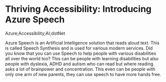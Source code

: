 # Thriving Accessibility: Introducing Azure Speech

Azure;Accessibility;AI;dotNet

Azure Speech is an Artificial Intelligence solution that reads aloud text. This is called Speech Synthesis and is used for various modern services.  Did you know that you can use Speech to help people with various disabilities all over the world too? This can be people with learning disabilities but also people with dyslexia, ADHD and autism who can read but where reading asks a lot of brainpower and concentration. This even can be people with only one arm of new parents, they can use speech to have more hands free.
